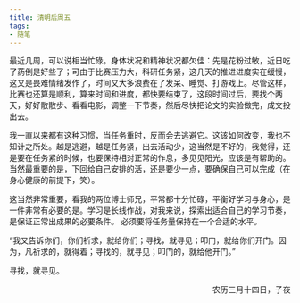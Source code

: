 ```yaml
---
title: 清明后周五
tags:
- 随笔
---
```




最近几周，可以说相当忙碌。身体状况和精神状况都欠佳：先是花粉过敏，近日吃了药倒是好些了；可由于比赛压力大，科研任务紧，这几天的推进进度实在缓慢，这又是畏难情绪发作了，时间又大多浪费在了发呆、睡觉、打游戏上。尽管这样，比赛也还算是顺利，算来时间和进度，都快要结束了，这段时间过后，要找个两天，好好散散步、看看电影，调整一下节奏，然后尽快把论文的实验做完，成文投出去。

我一直以来都有这种习惯，当任务重时，反而会去逃避它。这该如何改变，我也不知计之所处。越是逃避，越是任务紧，出去活动少，这当然是不好的，我觉得，还是要在任务紧的时候，也要保持相对正常的作息，多见见阳光，应该是有帮助的。当然最重要的是，下回给自己安排的活，还是要少一点，要确保自己可以完成（在身心健康的前提下，笑）。

这当然非常重要，看我的两位博士师兄，平常都十分忙碌，平衡好学习与身心，是一件非常有必要的是。学习是长线作战，对我来说，探索出适合自己的学习节奏，是保证正常出成果的必要条件。 必须要将任务量保持在一个合适的水平。

“我又告诉你们，你们祈求，就给你们；寻找，就寻见；叩门，就给你们开门。因为，凡祈求的，就得着；寻找的，就寻见；叩门的，就给他开门。”

寻找，就寻见。

<p align="right">农历三月十四日，子夜</p>
